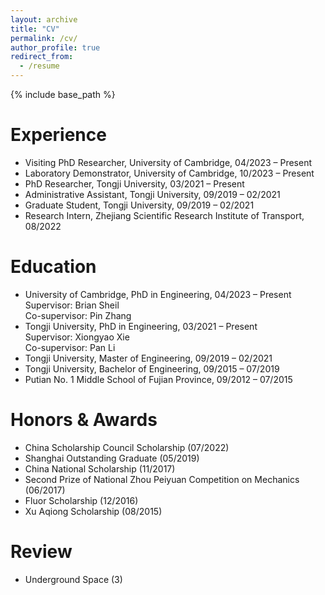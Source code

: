 ```yaml
---
layout: archive
title: "CV"
permalink: /cv/
author_profile: true
redirect_from:
  - /resume
---
```


{% include base_path %}

Experience
======
* Visiting PhD Researcher, University of Cambridge, 04/2023 – Present
* Laboratory Demonstrator, University of Cambridge, 10/2023 – Present
* PhD Researcher, Tongji University, 03/2021 – Present
* Administrative Assistant, Tongji University, 09/2019 – 02/2021
* Graduate Student, Tongji University, 09/2019 – 02/2021
* Research Intern, Zhejiang Scientific Research Institute of Transport, 08/2022

Education
======
* University of Cambridge, PhD in Engineering, 04/2023 – Present  
  Supervisor: Brian Sheil  
  Co-supervisor: Pin Zhang  
* Tongji University, PhD in Engineering, 03/2021 – Present  
  Supervisor: Xiongyao Xie  
  Co-supervisor: Pan Li  
* Tongji University, Master of Engineering, 09/2019 – 02/2021
* Tongji University, Bachelor of Engineering, 09/2015 – 07/2019
* Putian No. 1 Middle School of Fujian Province, 09/2012 – 07/2015

Honors & Awards
======
* China Scholarship Council Scholarship (07/2022)
* Shanghai Outstanding Graduate (05/2019)
* China National Scholarship (11/2017)
* Second Prize of National Zhou Peiyuan Competition on Mechanics (06/2017)
* Fluor Scholarship (12/2016)
* Xu Aqiong Scholarship (08/2015)
  
Review
======
* Underground Space (3)
